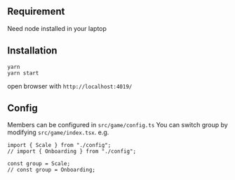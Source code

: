 ## Requirement

Need node installed in your laptop

## Installation

```
yarn
yarn start
```

open browser with `http://localhost:4019/`

## Config

Members can be configured in `src/game/config.ts`
You can switch group by modifying `src/game/index.tsx`. e.g.

```
import { Scale } from "./config";
// import { Onboarding } from "./config";

const group = Scale;
// const group = Onboarding;
```
